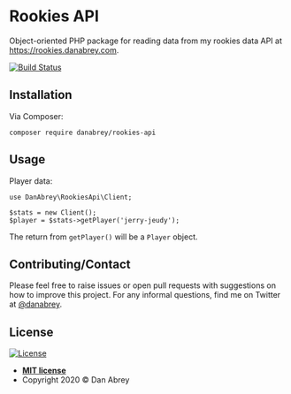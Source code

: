# Rookies API

Object-oriented PHP package for reading data from my rookies data API at https://rookies.danabrey.com.

[![Build Status](https://travis-ci.com/danabrey/rookies-api.svg?branch=master)](https://travis-ci.com/danabrey/rookies-api)

## Installation

Via Composer:

`composer require danabrey/rookies-api`

## Usage

Player data:

```$php
use DanAbrey\RookiesApi\Client;

$stats = new Client();
$player = $stats->getPlayer('jerry-jeudy');
```

The return from `getPlayer()` will be a `Player` object.

## Contributing/Contact

Please feel free to raise issues or open pull requests with suggestions on how to improve this project. For any informal questions, find me on Twitter at [@danabrey](https://www.twiter.com/danabrey).

## License

[![License](http://img.shields.io/:license-mit-blue.svg?style=flat-square)](http://badges.mit-license.org)

- **[MIT license](http://opensource.org/licenses/mit-license.php)**
- Copyright 2020 © Dan Abrey
